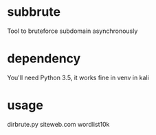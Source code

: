 # subbrute
Tool to bruteforce subdomain asynchronously
# dependency
You'll need Python 3.5, it works fine in venv in kali
# usage
dirbrute.py siteweb.com wordlist10k
